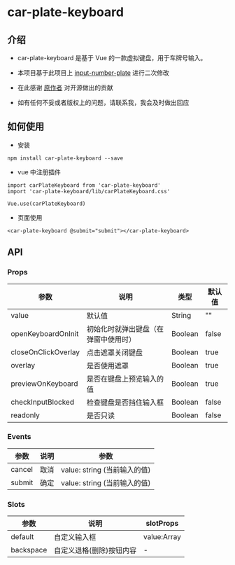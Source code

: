 # car-plate-keyboard

## 介绍

- car-plate-keyboard 是基于 Vue 的一款虚拟键盘，用于车牌号输入。

- 本项目基于此项目上 [input-number-plate](https://github.com/wokeT/input-number-plate) 进行二次修改

- 在此感谢 [原作者](https://github.com/wokeTlink) 对开源做出的贡献
- 如有任何不妥或者版权上的问题，请联系我，我会及时做出回应

## 如何使用

- 安装

```
npm install car-plate-keyboard --save
```

- vue 中注册插件

```
import carPlateKeyboard from 'car-plate-keyboard'
import 'car-plate-keyboard/lib/carPlateKeyboard.css'

Vue.use(carPlateKeyboard)
```

- 页面使用

```
<car-plate-keyboard @submit="submit"></car-plate-keyboard>
```

## API

### Props

| 参数                | 说明                                 | 类型    | 默认值 |
| ------------------- | ------------------------------------ | ------- | ------ |
| value               | 默认值                               | String  | ""     |
| openKeyboardOnInit  | 初始化时就弹出键盘（在弹窗中使用时） | Boolean | false  |
| closeOnClickOverlay | 点击遮罩关闭键盘                     | Boolean | true   |
| overlay             | 是否使用遮罩                         | Boolean | true   |
| previewOnKeyboard   | 是否在键盘上预览输入的值             | Boolean | true   |
| checkInputBlocked   | 检查键盘是否挡住输入框               | Boolean | false  |
| readonly            | 是否只读                             | Boolean | false  |

### Events

| 参数   | 说明 | 参数                         |
| ------ | ---- | ---------------------------- |
| cancel | 取消 | value: string (当前输入的值) |
| submit | 确定 | value: string (当前输入的值) |

### Slots

| 参数      | 说明                     | slotProps   |
| --------- | ------------------------ | ----------- |
| default   | 自定义输入框             | value:Array |
| backspace | 自定义退格(删除)按钮内容 | -           |
